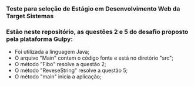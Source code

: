 ### Teste para seleção de Estágio em Desenvolvimento Web da Target Sistemas

### Estão neste repositório, as questões 2 e 5 do desafio proposto pela plataforma Gulpy:

* Foi utilizada a linguagem Java;
* O arquivo "Main" contem o código fonte e está no diretório "src";
* O método "Fibo" resolve a questão 2;
* O método "ReveseString" resolve a questão 5;
* O método "main" inicia a aplicação;
